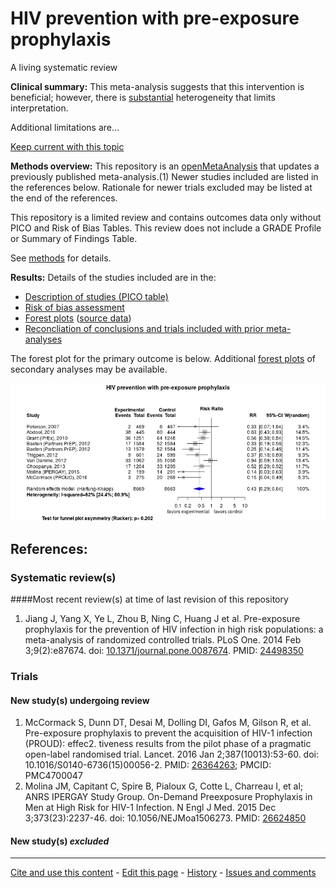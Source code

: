 # HIV prevention with pre-exposure prophylaxis 

A living systematic review

**Clinical summary:** This meta-analysis suggests that this intervention is beneficial; however, there is [substantial](http://handbook.cochrane.org/chapter_9/9_5_2_identifying_and_measuring_heterogeneity.htm) heterogeneity that limits interpretation.

Additional limitations are...

[Keep current with this topic](Keep-up.md)

**Methods overview:** This repository is an [openMetaAnalysis](https://openmetaanalysis.github.io/) that updates a previously published meta-analysis.(1) Newer studies included are listed in the references below. Rationale for newer trials excluded may be listed at the end of the references. 

This repository is a limited review and contains outcomes data only without PICO and Risk of Bias Tables.  This review does not include a GRADE Profile or Summary of Findings Table.

See [methods](http://openmetaanalysis.github.io/methods.html) for details.

**Results:** Details of the studies included are in the:
* [Description of studies (PICO table)](../../tree/master/study-details/pico-table.md)
* [Risk of bias assessment](../../tree/master/study-details/risk-of-bias.md)
* [Forest plots](../../tree/master/forest-plots) ([source data](../../tree/master/data))
* [Reconcliation of conclusions and trials included with prior meta-analyses](../../tree/master/reconcilation-tables)

The forest plot for the primary outcome is below. Additional [forest plots](../../tree/master/forest-plots) of secondary analyses may be available. 

![Principle results for efficacy](https://raw.githubusercontent.com/openMetaAnalysis/HIV-prevention-with-pre-exposure-prophylaxis/master/forest-plots/Outcome-Primary.png "Principle results for efficacy]")

References:
----------------------------------
### Systematic review(s)
####Most recent review(s) at time of last revision of this repository
1. Jiang J, Yang X, Ye L, Zhou B, Ning C, Huang J et al. Pre-exposure prophylaxis for the prevention of HIV infection in high risk populations: a meta-analysis of randomized controlled trials. PLoS One. 2014 Feb 3;9(2):e87674. doi: [10.1371/journal.pone.0087674](http://dx.doi.org/10.1371/journal.pone.0087674).
PMID: [24498350](http://pubmed.gov/24498350)

### Trials

#### New study(s) undergoing review
1. McCormack S, Dunn DT, Desai M, Dolling DI, Gafos M, Gilson R, et al. Pre-exposure prophylaxis to prevent 
the acquisition of HIV-1 infection (PROUD): effec2. tiveness results from the pilot 
phase of a pragmatic open-label randomised trial. Lancet. 2016 Jan
2;387(10013):53-60. doi: 10.1016/S0140-6736(15)00056-2. PMID: [26364263](http://pubmed.gov/26364263); PMCID: PMC4700047
2. Molina JM, Capitant C, Spire B, Pialoux G, Cotte L, Charreau I, et al; ANRS IPERGAY Study Group. On-Demand Preexposure Prophylaxis in Men at High Risk for HIV-1 Infection. N Engl J Med. 2015 Dec 3;373(23):2237-46. doi: 10.1056/NEJMoa1506273.  PMID: [26624850](http://pubmed.gov/26624850)

#### New study(s) *excluded* 

-------------------------------
[Cite and use this content](https://github.com/openMetaAnalysis/openMetaAnalysis.github.io/blob/master/reusing.MD)  - [Edit this page](../../edit/master/README.md) - [History](../../commits/master/README.md)  - 
[Issues and comments](../../issues?q=is%3Aboth+is%3Aissue)

